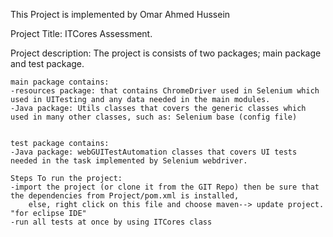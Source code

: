 This Project is implemented by Omar Ahmed Hussein

Project Title: ITCores Assessment.

Project description: 
	The project is consists of two packages; main package and test package.
	
	main package contains: 
	-resources package: that contains ChromeDriver used in Selenium which used in UITesting and any data needed in the main modules.
	-Java package: Utils classes that covers the generic classes which used in many other classes, such as: Selenium base (config file)
				 		
				 		
	test package contains:
	-Java package: webGUITestAutomation classes that covers UI tests needed in the task implemented by Selenium webdriver.
	
	Steps To run the project:
	-import the project (or clone it from the GIT Repo) then be sure that the dependencies from Project/pom.xml is installed, 
		else, right click on this file and choose maven--> update project. "for eclipse IDE"
	-run all tests at once by using ITCores class
	